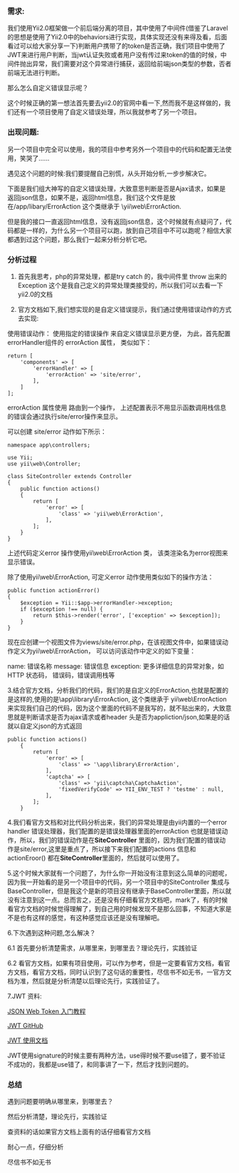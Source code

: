 ### 需求:
我们使用Yii2.0框架做一个前后端分离的项目，其中使用了中间件(借鉴了Laravel的思想是使用了Yii2.0中的behaviors进行实现，具体实现还没有来得及看，后面看过可以给大家分享一下)判断用户携带了的token是否正确，我们项目中使用了JWT来进行用户判断，当jwt认证失败或者用户没有传过来token的值的时候，中间件抛出异常，我们需要对这个异常进行捕获，返回给前端json类型的参数，否者前端无法进行判断。

那么怎么自定义错误显示呢？

这个时候正确的第一想法首先要去yii2.0的官网中看一下,然而我不是这样做的，我们还有一个项目使用了自定义错误处理，所以我就参考了另一个项目。

### 出现问题:
另一个项目中完全可以使用，我的项目中参考另外一个项目中的代码和配置无法使用，笑哭了......

遇见这个问题的时候:我们要提醒自己别慌，从头开始分析,一步步解决它。

下面是我们组大神写的自定义错误处理，大致意思判断是否是Ajax请求，如果是返回json信息，如果不是，返回html信息，我们这个文件是放在/app/libary/ErrorAction 这个类继承于 \yii\web\ErrorAction.

但是我的接口一直返回html信息，没有返回json信息，这个时候就有点疑问了，代码都是一样的，为什么另一个项目可以跑，放到自己项目中不可以跑呢？相信大家都遇到过这个问题，那么我们一起来分析分析它吧。


### 分析过程
1. 首先我思考，php的异常处理，都是try catch 的，我中间件里 throw 出来的 Exception 这个是我自己定义的异常处理类接受的，所以我们可以去看一下yii2.0的文档

2. 官方文档如下,我们想实现的是自定义错误提示，我们通过使用错误动作的方式去实现:

使用错误动作：
使用指定的错误操作 来自定义错误显示更方便， 为此，首先配置errorHandler组件的 errorAction 属性， 类似如下：
```
return [
    'components' => [
        'errorHandler' => [
            'errorAction' => 'site/error',
        ],
    ]
];
```

errorAction 属性使用 路由到一个操作， 上述配置表示不用显示函数调用栈信息的错误会通过执行site/error操作来显示。

可以创建 site/error 动作如下所示：

```
namespace app\controllers;

use Yii;
use yii\web\Controller;

class SiteController extends Controller
{
    public function actions()
    {
        return [
            'error' => [
                'class' => 'yii\web\ErrorAction',
            ],
        ];
    }
}
```

上述代码定义error 操作使用yii\web\ErrorAction 类， 该类渲染名为error视图来显示错误。

除了使用yii\web\ErrorAction, 可定义error 动作使用类似如下的操作方法：

```
public function actionError()
{
    $exception = Yii::$app->errorHandler->exception;
    if ($exception !== null) {
        return $this->render('error', ['exception' => $exception]);
    }
}
```

现在应创建一个视图文件为views/site/error.php，在该视图文件中，如果错误动作定义为yii\web\ErrorAction， 可以访问该动作中定义的如下变量：

name: 错误名称
message: 错误信息
exception: 更多详细信息的异常对象，如HTTP 状态码， 错误码，错误调用栈等


3.结合官方文档，分析我们的代码，我们的是自定义的ErrorAction,也就是配置的是这样的,使用的是\app\library\ErrorAction, 这个类继承于 yii\web\ErrorAction来实现我们自己的代码，因为这个里面的代码不是我写的，就不贴出来的，大致意思就是判断请求是否为ajax请求或者header 头是否为appliction/json,如果是的话就以自定义json的方式返回

```
public function actions()
    {
        return [
            'error' => [
                'class' => '\app\library\ErrorAction',
            ],
            'captcha' => [
                'class' => 'yii\captcha\CaptchaAction',
                'fixedVerifyCode' => YII_ENV_TEST ? 'testme' : null,
            ],
        ];
    }
```

4.我们看官方文档和对比代码分析出来，我们的异常处理是由yii内置的一个error handler 错误处理器，我们配置的是错误处理器里面的errorAction 也就是错误动作，所以，我们的错误动作是在**SiteController** 里面的，因为我们配置的错误动作是site/error,这里是重点了，所以接下来我们配置的actions 信息和actionEroor() 都在**SiteController**里面的，然后就可以使用了。

5.这个时候大家就有一个问题了，为什么你一开始没有注意到这么简单的问题呢，因为我一开始看的是另一个项目中的代码，另一个项目中的SiteController 集成与BaseController，但是我这个是新的项目没有继承于BaseController里面，所以就没有注意到这一点。总而言之，还是没有仔细看官方文档吧，mark了，有的时候看官方文档的时候觉得理解了，到自己用的时候发现不是那么回事，不知道大家是不是也有这样的感觉，有这种感觉应该还是没有理解吧。

6.下次遇到这种问题,怎么解决？ 

6.1 首先要分析清楚需求，从哪里来，到哪里去？理论先行，实践验证

6.2 看官方文档，如果有项目使用，可以作为参考，但是一定要看官方文档，看官方文档，看官方文档，同时认识到了这句话的重要性，尽信书不如无书，一官方文档为准，然后就是分析清楚以后理论先行，实践验证了。

7.JWT 资料:

[JSON Web Token 入门教程](http://www.ruanyifeng.com/blog/2018/07/json_web_token-tutorial.html)

[JWT GitHub](https://github.com/lcobucci/jwt)

[JWT 使用文档](https://github.com/lcobucci/jwt/blob/3.2/README.md)

JWT使用signature的时候主要有两种方法，use得时候不要use错了，要不验证不成功的，我都是use错了，和同事讲了一下，然后才找到问题的。

### 总结

遇到问题要明确从哪里来，到哪里去？

然后分析清楚，理论先行，实践验证

查资料的话如果官方文档上面有的话仔细看官方文档

耐心一点，仔细分析

尽信书不如无书

